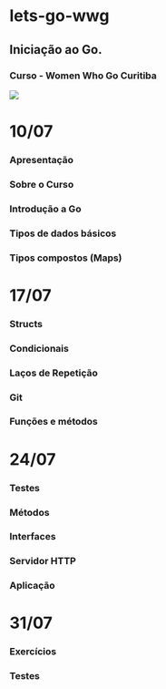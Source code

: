 # lets-go-wwg

## Iniciação ao Go. 

### Curso  -  Women Who Go Curitiba

<img src="https://t3.ftcdn.net/jpg/04/36/91/30/360_F_436913090_drGC75a7LbVDXWtxCfwqP7C8ZQQglvUE.jpg" />


# 10/07

### Apresentação
### Sobre o Curso
### Introdução a Go
### Tipos de dados básicos
### Tipos compostos (Maps)



# 17/07

### Structs
### Condicionais 
### Laços de Repetição
### Git
### Funções e métodos



# 24/07

### Testes
### Métodos
### Interfaces
### Servidor HTTP
### Aplicação

# 31/07

### Exercícios
### Testes


